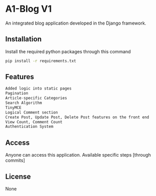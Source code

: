 # A1-Blog V1

An integrated blog application developed in the Django framework.

## Installation
Install the required python packages through this command 

```bash
pip install -r requirements.txt
```

## Features

```python
Added logic into static pages
Pagination
Article-specific Categories
Search Algorithm
TinyMCE
Logical Comment section
Create Post, Update Post, Delete Post features on the front end
View Count, Comment Count
Authentication System
```

## Access
Anyone can access this application. Available specific steps [through commits] 

## License
None

